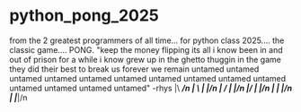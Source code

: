 # python_pong_2025
from the 2 greatest programmers of all time... for python class 2025.... the classic game.... PONG.
"keep the money flipping 
its all i know
been in and out of prison for a while i know
grew up in the ghetto
thuggin in the game
they did their best to break us forever we remain
untamed
untamed
untamed
untamed
untamed
untamed
untamed
untamed
untamed
untamed
untamed
untamed
untamed
untamed"
-rhys
|\     ___/n
| \   |   |/n
| /   |   |/n
|/    |   |/n
|     |   |/n
|     |___|/n